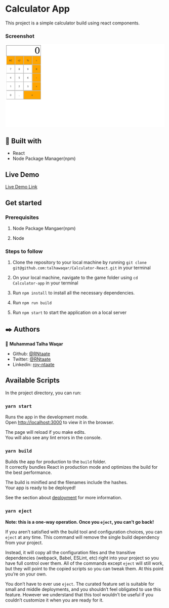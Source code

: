 # Calculator App

This project is a simple calculator build using react components.

### Screenshot

![](/public/screenshot.png)

##  🔧 Built with

- React
- Node Package Manager(npm)

## Live Demo

[Live Demo Link](https://react-calculator-t7.herokuapp.com/)

## Get started
### Prerequisites
1. Node Package Mangaer(npm) 

1. Node

### Steps to follow

1. Clone the repository to your local machine by running `git clone git@github.com:talhawaqar/Calculator-React.git` in your terminal

2. On your local machine, navigate to the game folder using `cd Calculator-app` in your terminal

3. Run `npm install` to install all the necessary dependencies.

4. Run `npm run build`

5. Run `npm start` to start the application on a local server

## ✒️  Authors

👤 **Muhammad Talha Waqar**

- Github: [@RNtaate](https://github.com/talhawaqar)
- Twitter: [@RNtaate](https://twitter.com/RNtaate)
- Linkedin: [roy-ntaate](https://linkedin.com/in/roy-ntaate)


## Available Scripts

In the project directory, you can run:

### `yarn start`

Runs the app in the development mode.\
Open [http://localhost:3000](http://localhost:3000) to view it in the browser.

The page will reload if you make edits.\
You will also see any lint errors in the console.

### `yarn build`

Builds the app for production to the `build` folder.\
It correctly bundles React in production mode and optimizes the build for the best performance.

The build is minified and the filenames include the hashes.\
Your app is ready to be deployed!

See the section about [deployment](https://facebook.github.io/create-react-app/docs/deployment) for more information.

### `yarn eject`

**Note: this is a one-way operation. Once you `eject`, you can’t go back!**

If you aren’t satisfied with the build tool and configuration choices, you can `eject` at any time. This command will remove the single build dependency from your project.

Instead, it will copy all the configuration files and the transitive dependencies (webpack, Babel, ESLint, etc) right into your project so you have full control over them. All of the commands except `eject` will still work, but they will point to the copied scripts so you can tweak them. At this point you’re on your own.

You don’t have to ever use `eject`. The curated feature set is suitable for small and middle deployments, and you shouldn’t feel obligated to use this feature. However we understand that this tool wouldn’t be useful if you couldn’t customize it when you are ready for it.

